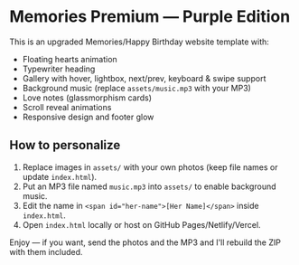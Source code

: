 # Memories Premium — Purple Edition

This is an upgraded Memories/Happy Birthday website template with:
- Floating hearts animation
- Typewriter heading
- Gallery with hover, lightbox, next/prev, keyboard & swipe support
- Background music (replace `assets/music.mp3` with your MP3)
- Love notes (glassmorphism cards)
- Scroll reveal animations
- Responsive design and footer glow

## How to personalize
1. Replace images in `assets/` with your own photos (keep file names or update `index.html`).
2. Put an MP3 file named `music.mp3` into `assets/` to enable background music.
3. Edit the name in `<span id="her-name">[Her Name]</span>` inside `index.html`.
4. Open `index.html` locally or host on GitHub Pages/Netlify/Vercel.

Enjoy — if you want, send the photos and the MP3 and I'll rebuild the ZIP with them included.
